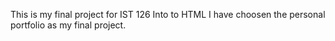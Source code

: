 This is my final project for IST 126 Into to HTML
I have choosen the personal portfolio as my final project. 
